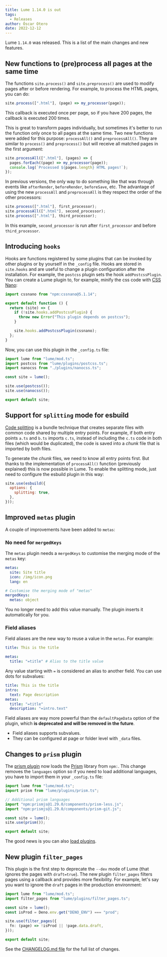```yaml
---
title: Lume 1.14.0 is out
tags:
  - Releases
author: Óscar Otero
date: 2022-12-12
---
```


Lume `1.14.0` was released. This is a list of the main changes and new features.

<!-- more -->

## New functions to (pre)process all pages at the same time

The functions `site.process()` and `site.preprocess()` are used to modify pages
after or before rendering. For example, to process the HTML pages, you can do:

```js
site.process([".html"], (page) => my_processor(page));
```

This callback is executed once per page, so if you have 200 pages, the callback
is executed 200 times.

This is great to transform pages individually, but sometimes it's better to run
the function only once to all pages at the same time. Two new functions were
added for this purpose: `processAll()` and `preprocessAll()`. They are similar
to `process()` and `preprocess()` but will receive all matched pages in the
first argument:

```js
site.processAll([".html"], (pages) => {
  pages.forEach((page) => my_processor(page));
  console.log(`Processed ${pages.length} HTML pages!`);
});
```

In previous versions, the only way to do something like that was through events
like `afterRender`, `beforeRender`, `beforeSave`, etc. The advantage of using
the new `processAll` and `preprocessAll` is they respect the order of the other
processors:

```js
site.process([".html"], first_processor);
site.processAll([".html"], second_processor);
site.process([".html"], third_processor);
```

In this example, `second_processor` is run after `first_processor` and before
`third_processor`.

## Introducing `hooks`

Hooks are functions registered by some plugins that can be invoked by other
plugins or by yourself in the `_config` file. Hooks are stored in `site.hooks`
and are useful to change a plugin configuration after the installation. For
example, the `postcss` plugin sets the hook `addPostcssPlugin`. You can create a
Lume plugin to, for example, minify the css code with
[CSS Nano](https://cssnano.co):

```js
import cssnano from "npm:cssnano@5.1.14";

export default function () {
  return (site) => {
    if (!site.hooks.addPostcssPlugin) {
      throw new Error("This plugin depends on postcss");
    }

    site.hooks.addPostcssPlugin(cssnano);
  };
}
```

Now, you can use this plugin in the `_config.ts` file:

```ts
import lume from "lume/mod.ts";
import postcss from "lume/plugins/postcss.ts";
import nanocss from "./plugins/nanocss.ts";

const site = lume();

site.use(postcss());
site.use(nanocss());

export default site;
```

## Support for `splitting` mode for esbuild

[Code splitting](https://esbuild.github.io/api/#splitting) is a bundle technique
that creates separate files with common code shared by multiple entry points.
For example, if both entry points `a.ts` and `b.ts` imports `c.ts`, instead of
including the `c.ts` code in both files (which would be duplicated), the code is
saved into a _chunk_ file that is imported by both files.

To generate the _chunk_ files, we need to know all entry points first. But
thanks to the implementation of `processAll()` function (previously explained)
this is now possible in Lume. To enable the splitting mode, just need to
configure the esbuild plugin in this way:

```js
site.use(esbuild({
  options: {
    splitting: true,
  },
}));
```

## Improved `metas` plugin

A couple of improvements have been added to `metas`:

### No need for `mergedKeys`

The `metas` plugin needs a `mergedKeys` to customise the merging mode of the
`metas` key:

```yml
metas:
  site: Site title
  icon: /img/icon.png
  lang: en

# Customise the merging mode of "metas"
mergedKeys:
  metas: object
```

You no longer need to add this value manually. The plugin inserts it
automatically for you.

### Field aliases

Field aliases are the new way to reuse a value in the `metas`. For example:

```yml
title: This is the title

metas:
  title: "=title" # Alias to the title value
```

Any value starting with `=` is considered an alias to another field. You can use
dots for subvalues:

```yml
title: This is the title
intro:
  text: Page description
metas:
  title: "=title"
  description: "=intro.text"
```

Field aliases are way more powerful than the `defaultPageData` option of the
plugin, which **is deprecated and will be removed in the future**.

- Field aliases supports subvalues.
- They can be configured at page or folder level with `_data` files.

## Changes to `prism` plugin

The [prism plugin](https://lume.land/plugins/prism/) now loads the
[Prism](https://prismjs.com/) library from `npm:`. This change removes the
`languages` option so if you need to load additional languages, you have to
import them in your `_config.ts` file:

```ts
import lume from "lume/mod.ts";
import prism from "lume/plugins/prism.ts";

// Additional prism languages
import "npm:prismjs@1.29.0/components/prism-less.js";
import "npm:prismjs@1.29.0/components/prism-git.js";

const site = lume();
site.use(prism());

export default site;
```

The good news is you can also [load plugins](https://prismjs.com/#plugins).

## New plugin `filter_pages`

This plugin is the first step to deprecate the `--dev` mode of Lume (that
ignores the pages with `draft=true`). The new plugin `filter_pages` filters
pages using a callback and provides more flexibility. For example, let's say you
want to ignore the `draft` pages in the production environment:

```ts
import lume from "lume/mod.ts";
import filter_pages from "lume/plugins/filter_pages.ts";

const site = lume();
const isProd = Deno.env.get("DENO_ENV") === "prod";

site.use(filter_pages({
  fn: (page) => !isProd || !page.data.draft,
}));

export default site;
```

See the
[CHANGELOG.md file](https://github.com/lumeland/lume/blob/v1.14.0/CHANGELOG.md)
for the full list of changes.
